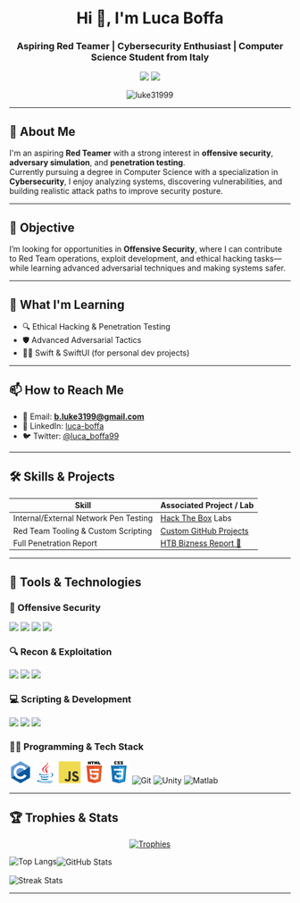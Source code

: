 <h1 align="center">Hi 👋, I'm Luca Boffa</h1>
<h3 align="center">Aspiring Red Teamer | Cybersecurity Enthusiast | Computer Science Student from Italy</h3>

<p align="center">
  <a href="https://www.linkedin.com/in/luca-boffa-829330224"><img src="https://img.shields.io/badge/-LinkedIn-0072b1?&style=for-the-badge&logo=linkedin&logoColor=white" /></a>
  <a href="https://twitter.com/luca_boffa99"><img src="https://img.shields.io/badge/-Twitter-1DA1F2?&style=for-the-badge&logo=twitter&logoColor=white" /></a>
</p>

<p align="center"> <img src="https://komarev.com/ghpvc/?username=luke31999&label=Profile%20views&color=0e75b6&style=flat" alt="luke31999" /> </p>

---

## 👋 About Me

I'm an aspiring **Red Teamer** with a strong interest in **offensive security**, **adversary simulation**, and **penetration testing**.  
Currently pursuing a degree in Computer Science with a specialization in **Cybersecurity**, I enjoy analyzing systems, discovering vulnerabilities, and building realistic attack paths to improve security posture.

---

## 🎯 Objective

I’m looking for opportunities in **Offensive Security**, where I can contribute to Red Team operations, exploit development, and ethical hacking tasks—while learning advanced adversarial techniques and making systems safer.

---

## 🧠 What I'm Learning

- 🔍 Ethical Hacking & Penetration Testing  
- 🛡️ Advanced Adversarial Tactics  
- 🧑‍💻 Swift & SwiftUI (for personal dev projects)

---

## 📫 How to Reach Me

- 📧 Email: **b.luke3199@gmail.com**
- 🔗 LinkedIn: [luca-boffa](https://www.linkedin.com/in/luca-boffa-829330224)
- 🐦 Twitter: [@luca_boffa99](https://twitter.com/luca_boffa99)

---

## 🛠️ Skills & Projects

| Skill                                             | Associated Project / Lab                                       |
|--------------------------------------------------|----------------------------------------------------------------|
| Internal/External Network Pen Testing            | [Hack The Box](https://www.hackthebox.com) Labs                |
| Red Team Tooling & Custom Scripting              | [Custom GitHub Projects](https://github.com/luke31999)         |
| Full Penetration Report                          | [HTB Bizness Report 📄](https://github.com/secLuk3/Penetration-Testing-Project-Unisa-23-24) |

---

## 🧰 Tools & Technologies

### 🔧 Offensive Security
<p>
  <img src="https://img.shields.io/badge/-Metasploit-F1680D?&style=for-the-badge&logo=metasploit&logoColor=white" />
  <img src="https://img.shields.io/badge/-Burp_Suite-FF6F00?&style=for-the-badge&logo=burpsuite&logoColor=white" />
  <img src="https://img.shields.io/badge/-Nikto-5C2D91?&style=for-the-badge&logo=nikto&logoColor=white" />
  <img src="https://img.shields.io/badge/-Mimikatz-607D8B?&style=for-the-badge&logo=mimikatz&logoColor=white" />
</p>

### 🔍 Recon & Exploitation
<p>
  <img src="https://img.shields.io/badge/-Nmap-4CAF50?&style=for-the-badge&logo=nmap&logoColor=white" />
  <img src="https://img.shields.io/badge/-Nessus-00589C?&style=for-the-badge&logo=tenable&logoColor=white" />
  <img src="https://img.shields.io/badge/-OpenVAS-6BAF5E?&style=for-the-badge&logo=gnupg&logoColor=white" />
</p>

### 💻 Scripting & Development
<p>
  <img src="https://img.shields.io/badge/-Python-3776AB?&style=for-the-badge&logo=python&logoColor=white" />
  <img src="https://img.shields.io/badge/-Bash-121011?&style=for-the-badge&logo=gnu-bash&logoColor=white" />
  <img src="https://img.shields.io/badge/-PowerShell-5391FE?&style=for-the-badge&logo=powershell&logoColor=white" />
</p>

### 👨‍💻 Programming & Tech Stack
<p>
  <img src="https://raw.githubusercontent.com/devicons/devicon/master/icons/c/c-original.svg" alt="C" width="40" height="40"/>
  <img src="https://raw.githubusercontent.com/devicons/devicon/master/icons/java/java-original.svg" alt="Java" width="40" height="40"/>
  <img src="https://raw.githubusercontent.com/devicons/devicon/master/icons/javascript/javascript-original.svg" alt="JavaScript" width="40" height="40"/>
  <img src="https://raw.githubusercontent.com/devicons/devicon/master/icons/html5/html5-original-wordmark.svg" alt="HTML5" width="40" height="40"/>
  <img src="https://raw.githubusercontent.com/devicons/devicon/master/icons/css3/css3-original-wordmark.svg" alt="CSS3" width="40" height="40"/>
  <img src="https://www.vectorlogo.zone/logos/git-scm/git-scm-icon.svg" alt="Git" width="40" height="40"/>
  <img src="https://www.vectorlogo.zone/logos/unity3d/unity3d-icon.svg" alt="Unity" width="40" height="40"/>
  <img src="https://upload.wikimedia.org/wikipedia/commons/2/21/Matlab_Logo.png" alt="Matlab" width="40" height="40"/>
</p>

---

## 🏆 Trophies & Stats

<p align="center">
  <a href="https://github.com/ryo-ma/github-profile-trophy">
    <img src="https://github-profile-trophy.vercel.app/?username=secLuk3" alt="Trophies" />
  </a>
</p>

<p><img align="left" src="https://github-readme-stats.vercel.app/api/top-langs?username=secLuk3&show_icons=true&locale=en&layout=compact" alt="Top Langs" /></p>

<p><img align="center" src="https://github-readme-stats.vercel.app/api?username=secLuk3&show_icons=true&locale=en" alt="GitHub Stats" /></p>

<p><img align="center" src="https://github-readme-streak-stats.herokuapp.com/?user=secLuk3&" alt="Streak Stats" /></p>

---
